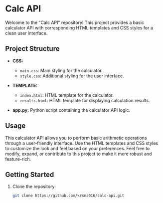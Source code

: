 # Calc API

Welcome to the "Calc API" repository! This project provides a basic calculator API with corresponding HTML templates and CSS styles for a clean user interface.

## Project Structure

- **CSS:**
  - `main.css`: Main styling for the calculator.
  - `style.css`: Additional styling for the user interface.

- **TEMPLATE:**
  - `index.html`: HTML template for the calculator.
  - `results.html`: HTML template for displaying calculation results.

- **app.py:** Python script containing the calculator API logic.

## Usage
This calculator API allows you to perform basic arithmetic operations through a user-friendly interface. Use the HTML templates and CSS styles to customize the look and feel based on your preferences.
Feel free to modify, expand, or contribute to this project to make it more robust and feature-rich.

## Getting Started

1. Clone the repository:
   ```bash
   git clone https://github.com/krsna016/calc-api.git
